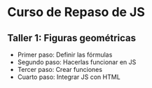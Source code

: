 # Curso de Repaso de JS

## Taller 1: Figuras geométricas

- Primer paso: Definir las fórmulas
- Segundo paso: Hacerlas funcionar en JS
- Tercer paso: Crear funciones
- Cuarto paso: Integrar JS con HTML

